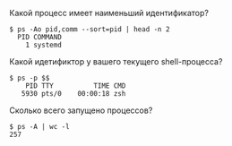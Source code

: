 Какой процесс имеет наименьший идентификатор?

```
$ ps -Ao pid,comm --sort=pid | head -n 2
  PID COMMAND
    1 systemd
```
Какой идетификтор у вашего текущего shell-процесса?
```
$ ps -p $$
    PID TTY          TIME CMD
   5930 pts/0    00:00:18 zsh
```
Сколько всего запущено процессов?
```
$ ps -A | wc -l
257
```
